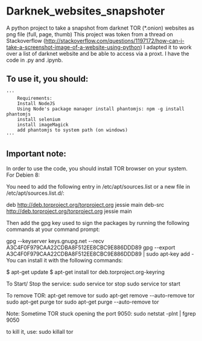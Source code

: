 # Darknek_websites_snapshoter
A python project to take a snapshot from darknet TOR (*.onion) websites as png file (full, page, thumb)
This project was token from a thread on Stackoverflow (http://stackoverflow.com/questions/1197172/how-can-i-take-a-screenshot-image-of-a-website-using-python)
I adapted it to work over a list of darknet website and be able to access via a proxt.
I have the code in .py and .ipynb.

## To use it, you should: 
    '''
        Requirements:
        Install NodeJS
        Using Node's package manager install phantomjs: npm -g install phantomjs
        install selenium
        install imageMagick 
        add phantomjs to system path (on windows)
    '''
    
 ## Important note:
 In order to use the code, you should install TOR browser on your system. 
 For Debien 8:
 
 You need to add the following entry in /etc/apt/sources.list or a new file in /etc/apt/sources.list.d/:

deb http://deb.torproject.org/torproject.org jessie main
deb-src http://deb.torproject.org/torproject.org jessie main


Then add the gpg key used to sign the packages by running the following commands at your command prompt:

gpg --keyserver keys.gnupg.net --recv A3C4F0F979CAA22CDBA8F512EE8CBC9E886DDD89
gpg --export A3C4F0F979CAA22CDBA8F512EE8CBC9E886DDD89 | sudo apt-key add -
You can install it with the following commands:

$ apt-get update
$ apt-get install tor deb.torproject.org-keyring

To Start/ Stop the service:
sudo service tor stop
sudo service tor start

To remove TOR:
apt-get remove tor
sudo apt-get remove --auto-remove tor
sudo apt-get purge tor
sudo apt-get purge --auto-remove tor

Note: Sometime TOR stuck opening the port 9050:
sudo netstat -plnt | fgrep 9050

to kill it, use:
sudo killall tor

    
    
